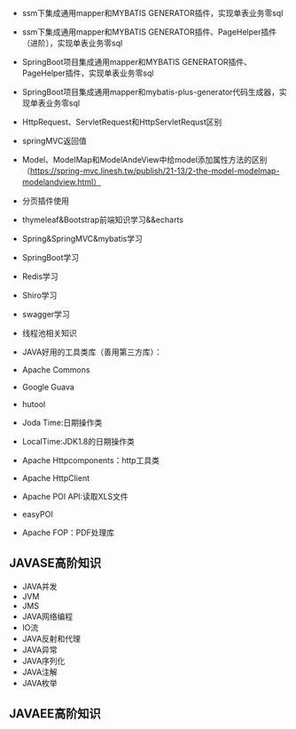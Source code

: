 - ssm下集成通用mapper和MYBATIS GENERATOR插件，实现单表业务零sql
- ssm下集成通用mapper和MYBATIS GENERATOR插件、PageHelper插件（进阶），实现单表业务零sql
- SpringBoot项目集成通用mapper和MYBATIS GENERATOR插件、PageHelper插件，实现单表业务零sql
- SpringBoot项目集成通用mapper和mybatis-plus-generator代码生成器，实现单表业务零sql
- HttpRequest、ServletRequest和HttpServletRequst区别
- springMVC返回值
- Model、ModelMap和ModelAndeView中给model添加属性方法的区别（https://spring-mvc.linesh.tw/publish/21-13/2-the-model-modelmap-modelandview.html）
- 分页插件使用
- thymeleaf&Bootstrap前端知识学习&&echarts
- Spring&SpringMVC&mybatis学习
- SpringBoot学习
- Redis学习
- Shiro学习
- swagger学习
- 线程池相关知识

- JAVA好用的工具类库（善用第三方库）：
- Apache Commons
- Google Guava
- hutool
- Joda Time:日期操作类
- LocalTime:JDK1.8的日期操作类
- Apache Httpcomponents：http工具类
- Apache HttpClient
- Apache POI API:读取XLS文件
- easyPOI
- Apache FOP：PDF处理库

## JAVASE高阶知识
- JAVA并发
- JVM
- JMS
- JAVA网络编程
- IO流
- JAVA反射和代理
- JAVA异常
- JAVA序列化
- JAVA注解
- JAVA枚举

## JAVAEE高阶知识

